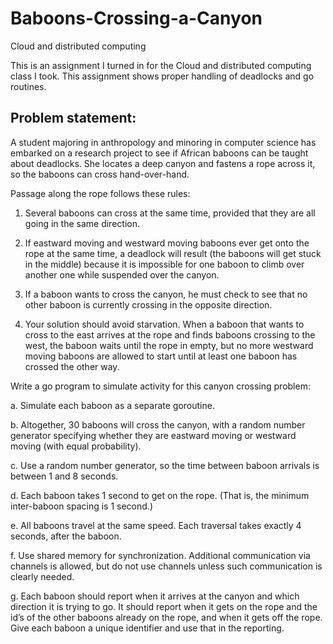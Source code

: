 # Baboons-Crossing-a-Canyon
Cloud and distributed computing 

This is an assignment I turned in for the Cloud and distributed computing class I took. This assignment shows proper handling of deadlocks and go routines. 

## Problem statement:

A student majoring in anthropology and minoring in computer science has
embarked on a research project to see if African baboons can be taught about
deadlocks. She locates a deep canyon and fastens a rope across it, so the
baboons can cross hand-over-hand.

Passage along the rope follows these rules:

  1. Several baboons can cross at the same time, provided that they are all
going in the same direction.

  2. If eastward moving and westward moving baboons ever get onto the rope
at the same time, a deadlock will result (the baboons will get stuck in the
middle) because it is impossible for one baboon to climb over another one
while suspended over the canyon.

  3. If a baboon wants to cross the canyon, he must check to see that no other
baboon is currently crossing in the opposite direction.

  4. Your solution should avoid starvation. When a baboon that wants to cross
to the east arrives at the rope and finds baboons crossing to the west, the
baboon waits until the rope in empty, but no more westward moving
baboons are allowed to start until at least one baboon has crossed the other
way.


Write a go program to simulate activity for this canyon crossing problem:

  a. Simulate each baboon as a separate goroutine. 

  b. Altogether, 30 baboons will cross the canyon, with a random number generator
specifying whether they are eastward moving or westward moving (with equal probability).

  c. Use a random number generator, so the time between baboon arrivals is between 1 and 8 seconds.

  d. Each baboon takes 1 second to get on the rope. (That is, the minimum inter-baboon spacing is 1 second.)

  e. All baboons travel at the same speed. Each traversal takes exactly 4 seconds, after the baboon. 

  f. Use shared memory for synchronization. Additional communication via channels is allowed,
but do not use channels unless such communication is clearly needed.

  g. Each baboon should report when it arrives at the canyon and which direction it
is trying to go. It should report when it gets on the rope and the id’s of the other
baboons already on the rope, and when it gets off the rope. Give each baboon a unique
identifier and use that in the reporting.
